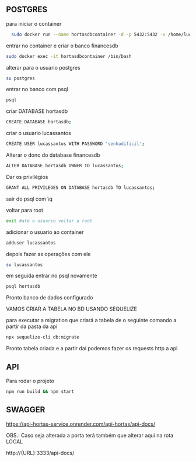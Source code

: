 ## POSTGRES

para iniciar o container

```bash
  sudo docker run --name hortasdbcontainer -d -p 5432:5432 -v /home/lucassantos/Documentos/monografia/api-hortas/DB:/var/lib/postgresql/data -e POSTGRES_PASSWORD=1234 postgres
```

entrar no container e criar o banco financesdb

```bash
sudo docker exec -it hortasdbcontainer /bin/bash
```

alterar para o usuario postgres

```bash
su postgres
```

entrar no banco com psql

```bash
psql
```

criar DATABASE hortasdb

```bash
CREATE DATABASE hortasdb;
```

criar o usuario lucassantos

```bash
CREATE USER lucassantos WITH PASSWORD 'senhadificil';
```

Alterar o dono do database financesdb

```bash
ALTER DATABASE hortasdb OWNER TO lucassantos;
```

Dar os privilégios

```bash
GRANT ALL PRIVILEGES ON DATABASE hortasdb TO lucassantos;
```

sair do psql com \q

voltar para root 

```bash
exit #ate o usuario voltar a root
```

adicionar o usuario ao container

```bash
adduser lucassantos
```

depois fazer as operações com ele

```bash
su lucassantos
```

em seguida entrar no psql novamente

```bash
psql hortasdb
```

Pronto banco de dados configurado

VAMOS CRIAR A TABELA NO BD USANDO SEQUELIZE

para executar a migration que criará a tabela de o seguinte comando a partir da pasta da api

```bash
npx sequelize-cli db:migrate
```

Pronto tabela criada e a partir daí podemos fazer os requests http a api

## API

Para rodar o projeto

```bash
npm run build && npm start
```

## SWAGGER
https://api-hortas-service.onrender.com/api-hortas/api-docs/

OBS.: Caso seja alterada a porta terá também que alterar aqui na rota LOCAL


http://{URL}:3333/api-docs/

